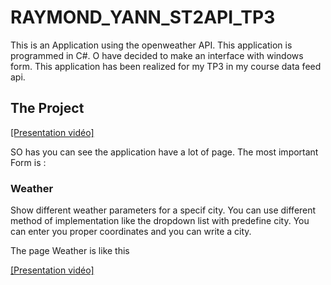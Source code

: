 # RAYMOND_YANN_ST2API_TP3

This is an Application using the openweather API. This application is programmed in C#. O have decided to make an interface with windows form.
This application has been realized for my TP3 in my course data feed api.


## The Project


[[Presentation vidéo]](https://youtu.be/Cla7tYeFd3A)

SO has you can see the application have a lot of page. The most important Form is :

### Weather

Show different weather parameters for a specif city. You can use different method of implementation like the dropdown list with predefine
city. You can enter you proper coordinates and you can write a city.

The page Weather is like this 

[[Presentation vidéo]](https://youtu.be/Cla7tYeFd3A)
